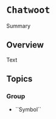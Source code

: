 # ``Chatwoot``

<!--@START_MENU_TOKEN@-->Summary<!--@END_MENU_TOKEN@-->

## Overview

<!--@START_MENU_TOKEN@-->Text<!--@END_MENU_TOKEN@-->

## Topics

### <!--@START_MENU_TOKEN@-->Group<!--@END_MENU_TOKEN@-->

- <!--@START_MENU_TOKEN@-->``Symbol``<!--@END_MENU_TOKEN@-->